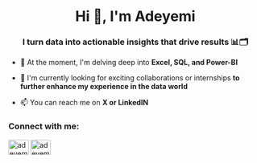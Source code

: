 <h1 align="center">Hi 👋, I'm Adeyemi</h1>
<h3 align="center">I turn data into actionable insights that drive results 📊🗂️</h3>

- 🌱 At the moment, I'm delving deep into **Excel, SQL, and Power-BI**

- 👀 I'm currently looking for exciting collaborations or internships **to further enhance my experience in the data world**

- 📫 You can reach me on **X or LinkedIN**

<h3 align="left">Connect with me:</h3>
<p align="left">
<a href="https://twitter.com/adeyemidoes" target="blank"><img align="center" src="https://raw.githubusercontent.com/rahuldkjain/github-profile-readme-generator/master/src/images/icons/Social/twitter.svg" alt="adeyemidoes" height="30" width="40" /></a>
<a href="https://linkedin.com/in/adeyemidoes" target="blank"><img align="center" src="https://raw.githubusercontent.com/rahuldkjain/github-profile-readme-generator/master/src/images/icons/Social/linked-in-alt.svg" alt="adeyemidoes" height="30" width="40" /></a>
</p>

